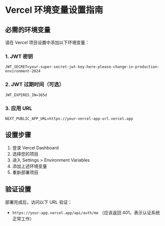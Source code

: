 # Vercel 环境变量设置指南

## 必需的环境变量

请在 Vercel 项目设置中添加以下环境变量：

### 1. JWT 密钥
```
JWT_SECRET=your-super-secret-jwt-key-here-please-change-in-production-environment-2024
```

### 2. JWT 过期时间（可选）
```
JWT_EXPIRES_IN=365d
```

### 3. 应用 URL
```
NEXT_PUBLIC_APP_URL=https://your-vercel-app-url.vercel.app
```

## 设置步骤

1. 登录 Vercel Dashboard
2. 选择您的项目
3. 进入 Settings > Environment Variables
4. 添加上述环境变量
5. 重新部署项目

## 验证设置

部署完成后，访问以下 URL 验证：
- `https://your-app.vercel.app/api/auth/me` （应该返回 401，表示认证系统正常工作）

